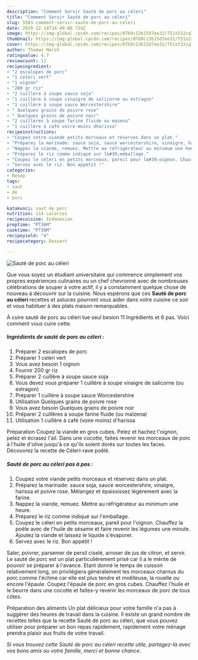 ```yaml
---
description: "Comment Servir Sauté de porc au céleri"
title: "Comment Servir Sauté de porc au céleri"
slug: 5503-comment-servir-saute-de-porc-au-celeri
date: 2020-12-14T14:49:00.724Z
image: https://img-global.cpcdn.com/recipes/07b9c13b15d7ee32/751x532cq70/saute-de-porc-au-celeri-photo-principale-de-la-recette.jpg
thumbnail: https://img-global.cpcdn.com/recipes/07b9c13b15d7ee32/751x532cq70/saute-de-porc-au-celeri-photo-principale-de-la-recette.jpg
cover: https://img-global.cpcdn.com/recipes/07b9c13b15d7ee32/751x532cq70/saute-de-porc-au-celeri-photo-principale-de-la-recette.jpg
author: Thomas Marsh
ratingvalue: 4.7
reviewcount: 11
recipeingredient:
- "2 escalopes de porc"
- "1 celeri vert"
- "1 oignon"
- "200 gr riz"
- "2 cuillère à soupe sauce soja"
- "1 cuillère à soupe vinaigre de salicorne ou estragon"
- "1 cuillère à soupe sauce Worcestershire"
- " Quelques grains de poivre rose"
- " Quelques grains de poivre noir"
- "2 cuillères à soupe farine fluide ou mazena"
- "1 cuillère à café voire moins dharissa"
recipeinstructions:
- "Coupez votre viande petits morceaux et réservez dans un plat."
- "Préparez la marinade: sauce soja, sauce worcestershire, vinaigre, harissa et poivre rose. Mélangez et épaississez légèrement avec la farine."
- "Nappez la viande, remuez. Mettre au réfrigérateur au minimum une heure."
- "Préparez le riz comme indiqué sur l&#39;emballage."
- "Coupez le céleri en petits morceaux, pareil pour l&#39;oignon. Chauffez la poêle avec de l&#39;huile de sésame et faire revenir les légumes une minute. Ajoutez la viande et laissez le liquide s&#39;évaporer."
- "Servez avec le riz. Bon appétit !"
categories:
- Resep
tags:
- saut
- de
- porc

katakunci: saut de porc 
nutrition: 114 calories
recipecuisine: Indonesian
preptime: "PT36M"
cooktime: "PT38M"
recipeyield: "4"
recipecategory: Dessert

---
```



![Sauté de porc au céleri](https://img-global.cpcdn.com/recipes/07b9c13b15d7ee32/751x532cq70/saute-de-porc-au-celeri-photo-principale-de-la-recette.jpg)

Que vous soyez un étudiant universitaire qui commence simplement vos propres expériences culinaires ou un chef chevronné avec de nombreuses célébrations de souper à votre actif, il y a constamment quelque chose de nouveau à découvrir sur la cuisine. Nous espérons que ces <strong> Sauté de porc au céleri </strong> recettes et astuces pourront vous aider dans votre cuisine ce soir et vous habituer à des plats maison remarquables.

<!--inarticleads1-->

À cuire sauté de porc au céleri tue seul besion 11 Ingrédients et 6 pas. Voici comment vous cuire cette.

##### Ingrédients de sauté de porc au céleri :

1. Préparer 2 escalopes de porc
1. Préparer 1 celeri vert
1. Vous avez besoin 1 oignon
1. Fournir 200 gr riz
1. Préparer 2 cuillère à soupe sauce soja
1. Vous devez vous préparer 1 cuillère à soupe vinaigre de salicorne (ou estragon)
1. Préparer 1 cuillère à soupe sauce Worcestershire
1. Utilisation  Quelques grains de poivre rose
1. Vous avez besoin  Quelques grains de poivre noir
1. Préparer 2 cuillères à soupe farine fluide (ou maïzena)
1. Utilisation 1 cuillère à café (voire moins) d&#39;harissa


Préparation Coupez la viande en gros cubes. Pelez et hachez l&#39;oignon, pelez et écrasez l&#39;ail. Dans une cocotte, faites revenir les morceaux de porc à l&#39;huile d&#39;olive jusqu&#39;à ce qu&#39;ils soient dorés sur toutes les faces. Découvrez la recette de Céleri-rave poêlé. 

<!--inarticleads2-->

##### Sauté de porc au céleri pas à pas :

1. Coupez votre viande petits morceaux et réservez dans un plat.
1. Préparez la marinade: sauce soja, sauce worcestershire, vinaigre, harissa et poivre rose. Mélangez et épaississez légèrement avec la farine.
1. Nappez la viande, remuez. Mettre au réfrigérateur au minimum une heure.
1. Préparez le riz comme indiqué sur l&#39;emballage.
1. Coupez le céleri en petits morceaux, pareil pour l&#39;oignon. Chauffez la poêle avec de l&#39;huile de sésame et faire revenir les légumes une minute. Ajoutez la viande et laissez le liquide s&#39;évaporer.
1. Servez avec le riz. Bon appétit !


Saler, poivrer, parsemer de persil ciselé, arroser de jus de citron, et servir. Le sauté de porc est un plat particulièrement prisé car il a le mérite de pouvoir se préparer à l&#39;avance. Etant donné le temps de cuisson relativement long, on privilégiera généralement les morceaux charnus du porc comme l&#39;échine car elle est plus tendre et moêlleuse, la rouelle ou encore l&#39;épaule. Coupez l&#39;épaule de porc en gros cubes. Chauffez l&#39;huile et le beurre dans une cocotte et faites-y revenir les morceaux de porc de tous côtes. 

<!--inarticleads1-->

<p>
Préparation des aliments Un plat délicieux pour votre famille n'a pas à suggérer des heures de travail dans la cuisine. Il existe un grand nombre de recettes telles que la recette Sauté de porc au céleri, que vous pouvez utiliser pour préparer un bon repas rapidement, rapidement votre ménage prendra plaisir aux fruits de votre travail.
</p>

<p>
<i>Si vous trouvez cette Sauté de porc au céleri recette utile, partagez-la avec vos bons amis ou votre famille, merci et bonne chance.</i>
</p>
